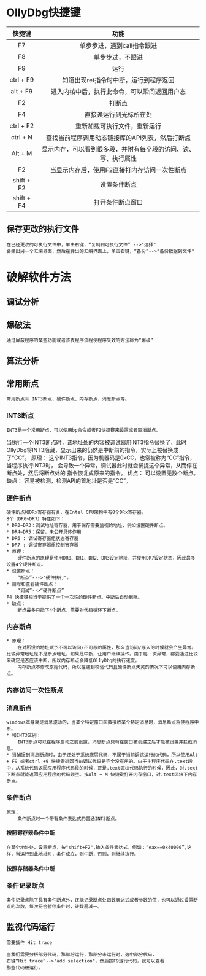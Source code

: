 # OllyDbg快捷键

| 快捷键 | 功能 |
|:-----:|:----:|
| F7 | 单步步进，遇到call指令跟进 |
| F8 | 单步步过，不跟进 |
| F9 | 运行 |
| ctrl + F9 | 知道出现ret指令时中断，运行到程序返回 |
| alt + F9 | 进入内核中后，执行此命令，可以瞬间返回用户态 |
| F2 | 打断点 |
| F4 | 直接诶运行到光标所在处 |
| ctrl + F2 | 重新加载可执行文件，重新运行 |
| ctrl + N | 查找当前程序调用动态链接库的API列表，然后打断点|
| Alt + M |显示内存，可以看到很多段，并附有每个段的访问、读、写、执行属性|
| F2 | 当显示内存后，使用F2直接打内存访问一次性断点 |
| shift + F2 | 设置条件断点 |
| shift + F4 | 打开条件断点窗口 |


## 保存更改的执行文件
    在已经更改的可执行文件中，单击右键，“复制到可执行文件” -->"选择"
    会弹出另一个汇编界面，然后在弹出的汇编界面上，单击右键，“备份”-->"备份数据到文件"

# 破解软件方法
## 调试分析
## 爆破法
    通过屏蔽程序的某些功能或者该表程序流程使程序失效的方法称为“爆破”

## 算法分析
## 常用断点
    常用断点有 INT3断点、硬件断点、内存断点、消息断点等。
### INT3断点
    INT3是一个常用断点，可以使用bp命令或者F2快捷键来设置或者取消断点。
 当执行一个INT3断点时，该地址处的内容被调试器用INT3指令替换了，此时
 OllyDbg将INT3隐藏，显示出来的仍然是中断前的指令，实际上被替换成了“CC”。
    原理：
    这个INT3指令，因为机器码是0xCC，也常被称为“CC”指令，当程序执行INT3时，
 会导致一个异常，调试器此时就会捕捉这个异常，从而停在断点处，然后将断点处的
 指令恢复成原来的指令。
    优点： 可以设置无数个断点。
    缺点： 容易被检测，检测API的首地址是否是“CC”。
    
### 硬件断点
    硬件断点和DRx寄存器有关，在Intel CPU架构中有8个DRx寄存器。
    8个（DR0~DR7）特性如下：
    * DR0~DR3：调试地址寄存器，用于保存需要监视的地址，例如设置硬件断点。
    * DR4~DR5：保留，未公开具体作用
    * DR6 : 调试寄存器组状态寄存器
    * DR7 : 调试寄存器组控制寄存器
    * 原理：
        硬件断点的原理是使用DR0、DR1、DR2、DR3设定地址，并使用DR7设定状态，因此最多设置4个硬件断点。
    * 设置断点：
        “断点”--->"硬件执行"。
    * 删除和查看硬件断点：
        “调试”-->“硬件断点”
    F4 快捷键相当于提供了一个一次性的硬件断点。中断后自动删除。
    * 缺点：
        断点最多只能下4个断点，需要对代码循环下断点。
### 内存断点
    * 原理：
        在对所设的地址赋予不可以访问/不可写的属性，那么当访问/写入的时候就会产生异常。比较异常地址是不是断点地址，如果是中断，让用户继续操作。由于每一次异常，都要通过比较来确定是否应该中断，所以内存断点会降低OllyDbg的执行速度。
        内存断点不修改原始代码，所以在遇到校验代码且硬件断点失灵的情况下可以使用内存断点。
### 内存访问一次性断点
### 消息断点
    windows本身就是消息驱动的，当某个特定窗口函数接收某个特定消息时，消息断点将使程序中断。
    * 和INT3区别：
        INT3断点可以在程序启动之前设置，消息断点只有在窗口被创建之后才能被设置并拦截消息。
    * 当捕捉到消息断点时，由于还处于系统底层代码，不属于当前调试运行的代码，所以使用Alt + F9 或者ctrl +9 快捷键返回当前调试代码是完全没有用的。由于主程序代码在.text段中，从系统代码返回应用程序代码段的时候，正是.text区块代码执行的时候，因此，对.text下断点就能返回应用程序的代码领空。按Alt + M 快捷键打开内存窗口，对.text区块下内存断点。

### 条件断点
    原理：
        条件断点时一个带有条件表达式的普通INT3断点。
#### 按照寄存器条件中断
    在某个地址处，设置断点，按"shift+F2",输入条件表达式，例如：“eax==0x40000”,这样，当运行到此地址时，条件成立，则中断，否则，则继续执行。
#### 按照存储器条件中断

### 条件记录断点
    条件记录点除了具有条件断点外，还能记录断点处函数表达式或者参数的值，也可以通过设置断点的次数，每次符合暂停条件时，计数器减一。

## 监视代码运行
    需要插件 Hit trace

    当我们需要分析部分代码，那部分运行，那部分未运行时，选中部分代码，
    右键“Hit trace”-->"add selection"，然后按F9运行代码，就可以查看
    那些代码被运行。



